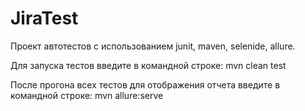 # JiraTest

Проект автотестов с использованием junit, maven, selenide, allure.

Для запуска тестов введите в командной строке: mvn clean test

После прогона всех тестов для отображения отчета введите в командной строке: mvn allure:serve
